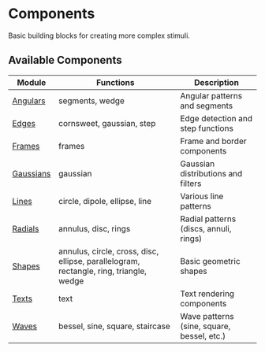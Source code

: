# Components

Basic building blocks for creating more complex stimuli.

## Available Components

| Module | Functions | Description |
|--------|-----------|-------------|
| [Angulars](angulars/index.md) | segments, wedge | Angular patterns and segments |
| [Edges](edges/index.md) | cornsweet, gaussian, step | Edge detection and step functions |
| [Frames](frames/index.md) | frames | Frame and border components |
| [Gaussians](gaussians/index.md) | gaussian | Gaussian distributions and filters |
| [Lines](lines/index.md) | circle, dipole, ellipse, line | Various line patterns |
| [Radials](radials/index.md) | annulus, disc, rings | Radial patterns (discs, annuli, rings) |
| [Shapes](shapes/index.md) | annulus, circle, cross, disc, ellipse, parallelogram, rectangle, ring, triangle, wedge | Basic geometric shapes |
| [Texts](texts/index.md) | text | Text rendering components |
| [Waves](waves/index.md) | bessel, sine, square, staircase | Wave patterns (sine, square, bessel, etc.) |
